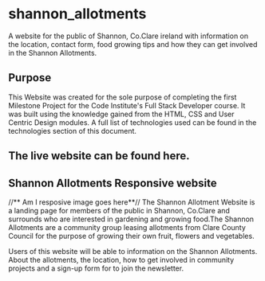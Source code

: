 # shannon_allotments
A website for the public of Shannon, Co.Clare ireland with information on the location, contact form, food growing tips and how they can get involved in the Shannon Allotments.
## Purpose
This Website was created for the sole purpose of completing the first Milestone Project for the Code Institute's Full Stack Developer course. It was built using the knowledge gained from the HTML, CSS and User Centric Design modules. A full list of technologies used can be found in the technologies section of this document.

The live website can be found **here**.
---
## Shannon Allotments Responsive website 
//** Am I resposive image goes here**//
The Shannon Allotment Website is a landing page for members of the public in Shannon, Co.Clare and surrounds who are interested in gardening and growing food.The Shannon Allotments are a community group leasing allotments from Clare County Council for the purpose of growing their own fruit, flowers and vegetables.  

Users of this website will be able to information on the Shannon Allotments. About the allotments, the location, how to get involved in community projects and a sign-up form for to join the newsletter. 


